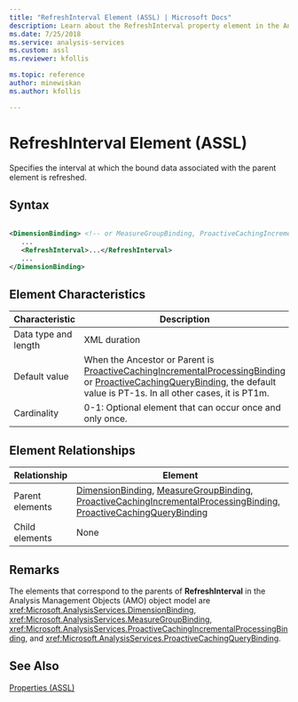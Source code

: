 ```yaml
---
title: "RefreshInterval Element (ASSL) | Microsoft Docs"
description: Learn about the RefreshInterval property element in the Analysis Services Scripting Language (ASSL) schema.
ms.date: 7/25/2018
ms.service: analysis-services
ms.custom: assl
ms.reviewer: kfollis

ms.topic: reference
author: minewiskan
ms.author: kfollis

---
```

# RefreshInterval Element (ASSL)

  Specifies the interval at which the bound data associated with the parent element is refreshed.  
  
## Syntax  
  
```xml  
  
<DimensionBinding> <!-- or MeasureGroupBinding, ProactiveCachingIncrementalProcessingBinding, ProactiveCachingQueryBinding -->  
   ...  
   <RefreshInterval>...</RefreshInterval>  
   ...  
</DimensionBinding>  
```  
  
## Element Characteristics  
  
|Characteristic|Description|  
|--------------------|-----------------|  
|Data type and length|XML duration|  
|Default value|When the Ancestor or Parent is [ProactiveCachingIncrementalProcessingBinding](../data-type/proactivecachingincrementalprocessingbinding-data-type-assl.md) or [ProactiveCachingQueryBinding](../data-type/proactivecachingquerybinding-data-type-assl.md), the default value is PT-1s. In all other cases, it is PT1m.|  
|Cardinality|0-1: Optional element that can occur once and only once.|  
  
## Element Relationships  
  
|Relationship|Element|  
|------------------|-------------|  
|Parent elements|[DimensionBinding](../data-type/dimensionbinding-data-type-assl.md), [MeasureGroupBinding](../data-type/measuregroupbinding-data-type-assl.md), [ProactiveCachingIncrementalProcessingBinding](../data-type/proactivecachingincrementalprocessingbinding-data-type-assl.md), [ProactiveCachingQueryBinding](../data-type/proactivecachingquerybinding-data-type-assl.md)|  
|Child elements|None|  
  
## Remarks  
 The elements that correspond to the parents of **RefreshInterval** in the Analysis Management Objects (AMO) object model are <xref:Microsoft.AnalysisServices.DimensionBinding>, <xref:Microsoft.AnalysisServices.MeasureGroupBinding>, <xref:Microsoft.AnalysisServices.ProactiveCachingIncrementalProcessingBinding>, and <xref:Microsoft.AnalysisServices.ProactiveCachingQueryBinding>.  
  
## See Also  
 [Properties &#40;ASSL&#41;](properties-assl.md)  
  
  
